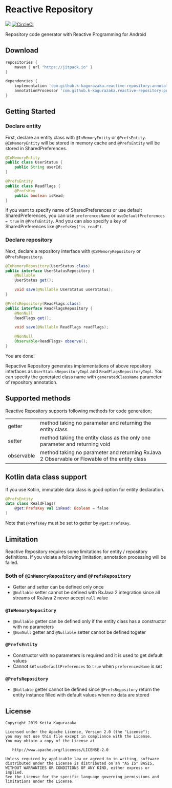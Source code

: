 # Reactive Repository

[![](https://jitpack.io/v/k-kagurazaka/reactive-repository.svg)](https://jitpack.io/#k-kagurazaka/reactive-repository)
[![CircleCI](https://circleci.com/gh/k-kagurazaka/reactive-repository.svg?style=svg)](https://circleci.com/gh/k-kagurazaka/reactive-repository)

Repository code generator with Reactive Programming for Android

## Download

```groovy
repositories {
    maven { url "https://jitpack.io" }
}

dependencies {
    implementation 'com.github.k-kagurazaka.reactive-repository:annotation:x.y.z'
    annotationProcessor 'com.github.k-kagurazaka.reactive-repository:processor:x.y.z'
}
```

## Getting Started

### Declare entity

First, declare an entity class with `@InMemoryEntity` or `@PrefsEntity`.
`@InMemoryEntity` will be stored in memory cache and `@PrefsEntity` will be stored in SharedPreferences.

```java
@InMemoryEntity
public class UserStatus {
    public String userId;
}
```

```java
@PrefsEntity
public class ReadFlags {
    @PrefsKey
    public boolean isRead;
}
```

If you want to specify name of SharedPreferences or use default SharedPreferences, you can use `preferencesName` or `useDefaultPreferences = true` in `@PrefsEntity`.
And you can also specify a key of SharedPreferences like `@PrefsKey("is_read")`.

### Declare repository

Next, declare a repository interface with `@InMemoryRepository` or `@PrefsRepository`.

```java
@InMemoryRepository(UserStatus.class)
public interface UserStatusRepository {
    @Nullable
    UserStatus get();

    void save(@Nullable UserStatus userStatus);
}
```

```java
@PrefsRepository(ReadFlags.class)
public interface ReadFlagsRepository {
    @NonNull
    ReadFlags get();

    void save(@Nullable ReadFlags readFlags);

    @NonNull
    Observable<ReadFlags> observe();
}
```

You are done!

Repactive Repository generates implementations of above repository interfaces as `UserStatusRepositoryImpl` and `ReadFlagsRepositoryImpl`.
You can specify the generated class name with `generatedClassName` parameter of repository annotation.

## Supported methods

Reactive Repository supports following methods for code generation;

|            |                                                           |
-------------|------------------------------------------------------------
| getter     | method taking no parameter and returning the entity class |
| setter     | method taking the entity class as the only one parameter and returning void |
| observable | method taking no parameter and returning RxJava 2 Observable or Flowable of the entity class |


## Kotlin data class support

If you use Kotlin, immutable data class is good option for entity declaration.

```kotlin
@PrefsEntity
data class RealdFlags(
    @get:PrefsKey val isRead: Boolean = false
)
```

Note that `@PrefsKey` must be set to getter by `@get:PrefsKey`.

## Limitation

Reactive Repository requires some limitations for entity / repository definitions.
If you violate a following limitation, annotation processing will be failed.

### Both of `@InMemoryRepository` and `@PrefsRepository`

- Getter and setter can be defined only once
- `@Nullable` setter cannot be defined with RxJava 2 integration since all streams of RxJava 2 never accept `null` value

### `@InMemoryRepository`

- `@Nullable` getter can be defined only if the entity class has a constructor with no parameters
- `@NonNull` getter and `@Nullable` setter cannot be defined togeter

### `@PrefsEntity`

- Constructor with no parameters is required and it is used to get default values
- Cannot set `useDefaultPreferences` to `true` when `preferencesName` is set

### `@PrefsRepository`

- `@Nullable` getter cannot be defined since `@PrefsRepository` return the entity instance filled with default values when no data are stored

## License

    Copyright 2019 Keita Kagurazaka

    Licensed under the Apache License, Version 2.0 (the "License");
    you may not use this file except in compliance with the License.
    You may obtain a copy of the License at

       http://www.apache.org/licenses/LICENSE-2.0

    Unless required by applicable law or agreed to in writing, software
    distributed under the License is distributed on an "AS IS" BASIS,
    WITHOUT WARRANTIES OR CONDITIONS OF ANY KIND, either express or implied.
    See the License for the specific language governing permissions and
    limitations under the License.
